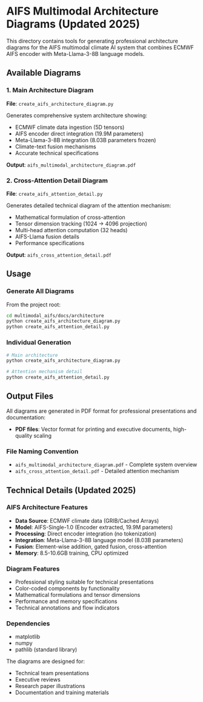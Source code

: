 # AIFS Multimodal Architecture Diagrams (Updated 2025)

This directory contains tools for generating professional architecture diagrams for the AIFS multimodal climate AI system that combines ECMWF AIFS encoder with Meta-Llama-3-8B language models.

## Available Diagrams

### 1. Main Architecture Diagram
**File**: `create_aifs_architecture_diagram.py`

Generates comprehensive system architecture showing:
- ECMWF climate data ingestion (5D tensors)
- AIFS encoder direct integration (19.9M parameters)
- Meta-Llama-3-8B integration (8.03B parameters frozen)
- Climate-text fusion mechanisms
- Accurate technical specifications

**Output**: `aifs_multimodal_architecture_diagram.pdf`

### 2. Cross-Attention Detail Diagram
**File**: `create_aifs_attention_detail.py`

Generates detailed technical diagram of the attention mechanism:
- Mathematical formulation of cross-attention
- Tensor dimension tracking (1024 → 4096 projection)
- Multi-head attention computation (32 heads)
- AIFS-Llama fusion details
- Performance specifications

**Output**: `aifs_cross_attention_detail.pdf`

## Usage

### Generate All Diagrams
From the project root:
```bash
cd multimodal_aifs/docs/architecture
python create_aifs_architecture_diagram.py
python create_aifs_attention_detail.py
```

### Individual Generation
```bash
# Main architecture
python create_aifs_architecture_diagram.py

# Attention mechanism detail
python create_aifs_attention_detail.py
```

## Output Files

All diagrams are generated in PDF format for professional presentations and documentation:

- **PDF files**: Vector format for printing and executive documents, high-quality scaling

### File Naming Convention
- `aifs_multimodal_architecture_diagram.pdf` - Complete system overview
- `aifs_cross_attention_detail.pdf` - Detailed attention mechanism

## Technical Details (Updated 2025)

### AIFS Architecture Features
- **Data Source**: ECMWF climate data (GRIB/Cached Arrays)
- **Model**: AIFS-Single-1.0 (Encoder extracted, 19.9M parameters)
- **Processing**: Direct encoder integration (no tokenization)
- **Integration**: Meta-Llama-3-8B language model (8.03B parameters)
- **Fusion**: Element-wise addition, gated fusion, cross-attention
- **Memory**: 8.5-10.6GB training, CPU optimized

### Diagram Features
- Professional styling suitable for technical presentations
- Color-coded components by functionality
- Mathematical formulations and tensor dimensions
- Performance and memory specifications
- Technical annotations and flow indicators

### Dependencies
- matplotlib
- numpy
- pathlib (standard library)

The diagrams are designed for:
- Technical team presentations
- Executive reviews
- Research paper illustrations
- Documentation and training materials
